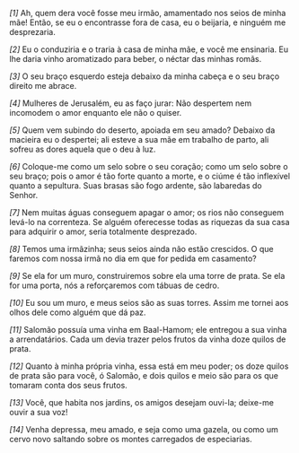 *[1]* Ah, quem dera você fosse meu irmão, amamentado nos seios de minha mãe! Então, se eu o encontrasse fora de casa, eu o beijaria, e ninguém me desprezaria.

*[2]* Eu o conduziria e o traria à casa de minha mãe, e você me ensinaria. Eu lhe daria vinho aromatizado para beber, o néctar das minhas romãs.

*[3]* O seu braço esquerdo esteja debaixo da minha cabeça e o seu braço direito me abrace.

*[4]* Mulheres de Jerusalém, eu as faço jurar: Não despertem nem incomodem o amor enquanto ele não o quiser.

*[5]* Quem vem subindo do deserto, apoiada em seu amado? Debaixo da macieira eu o despertei; ali esteve a sua mãe em trabalho de parto, ali sofreu as dores aquela que o deu à luz.

*[6]* Coloque-me como um selo sobre o seu coração; como um selo sobre o seu braço; pois o amor é tão forte quanto a morte, e o ciúme é tão inflexível quanto a sepultura. Suas brasas são fogo ardente, são labaredas do Senhor.

*[7]* Nem muitas águas conseguem apagar o amor; os rios não conseguem levá-lo na correnteza. Se alguém oferecesse todas as riquezas da sua casa para adquirir o amor, seria totalmente desprezado.

*[8]* Temos uma irmãzinha; seus seios ainda não estão crescidos. O que faremos com nossa irmã no dia em que for pedida em casamento?

*[9]* Se ela for um muro, construiremos sobre ela uma torre de prata. Se ela for uma porta, nós a reforçaremos com tábuas de cedro.

*[10]* Eu sou um muro, e meus seios são as suas torres. Assim me tornei aos olhos dele como alguém que dá paz.

*[11]* Salomão possuía uma vinha em Baal-Hamom; ele entregou a sua vinha a arrendatários. Cada um devia trazer pelos frutos da vinha doze quilos de prata.

*[12]* Quanto à minha própria vinha, essa está em meu poder; os doze quilos de prata são para você, ó Salomão, e dois quilos e meio são para os que tomaram conta dos seus frutos.

*[13]* Você, que habita nos jardins, os amigos desejam ouvi-la; deixe-me ouvir a sua voz!

*[14]* Venha depressa, meu amado, e seja como uma gazela, ou como um cervo novo saltando sobre os montes carregados de especiarias.

